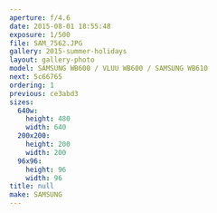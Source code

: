 ```yaml
---
aperture: f/4.6
date: 2015-08-01 18:55:48
exposure: 1/500
file: SAM_7562.JPG
gallery: 2015-summer-holidays
layout: gallery-photo
model: SAMSUNG WB600 / VLUU WB600 / SAMSUNG WB610
next: 5c66765
ordering: 1
previous: ce3abd3
sizes:
  640w:
    height: 480
    width: 640
  200x200:
    height: 200
    width: 200
  96x96:
    height: 96
    width: 96
title: null
make: SAMSUNG
---
```

